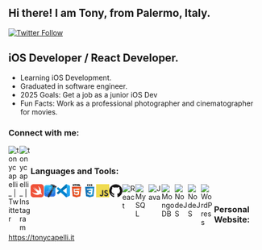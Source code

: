 ## Hi there! I am Tony, from Palermo, Italy.  


[![Twitter Follow](https://img.shields.io/twitter/follow/tonycapelli_?color=1DA1F2&logo=twitter&style=for-the-badge)](https://twitter.com/intent/follow?original_referer=https%3A%2F%2Fgithub.com%2Ftonycapelli_&screen_name=tonycapelli_)

## iOS Developer / React Developer. 

- Learning iOS Development. 
- Graduated in software engineer.
- 2025 Goals: Get a job as a junior iOS Dev
- Fun Facts: Work as a professional photographer and cinematographer for movies. 

### Connect with me:

[<img align="left" alt="tonycapelli_ | Twitter" width="22px" src="https://cdn2.iconfinder.com/data/icons/social-media-2285/512/1_Twitter_colored_svg-1024.png" />][twitter]
[<img align="left" alt="tonycapelli_ | Instagram" width="22px" src="https://cdn2.iconfinder.com/data/icons/social-icons-33/128/Instagram-1024.png" />][instagram]


<br />


### Languages and Tools:

<img align="left" alt="Swift" width="26px" src="https://raw.githubusercontent.com/github/explore/80688e429a7d4ef2fca1e82350fe8e3517d3494d/topics/swift/swift.png" />
<img align="left" alt="Xcode" width="26px" src="https://raw.githubusercontent.com/github/explore/80688e429a7d4ef2fca1e82350fe8e3517d3494d/topics/xcode/xcode.png" />
<img align="left" alt="Visual Studio Code" width="26px" src="https://raw.githubusercontent.com/github/explore/80688e429a7d4ef2fca1e82350fe8e3517d3494d/topics/visual-studio-code/visual-studio-code.png" />
<img align="left" alt="HTML5" width="26px" src="https://raw.githubusercontent.com/github/explore/80688e429a7d4ef2fca1e82350fe8e3517d3494d/topics/html/html.png" />
<img align="left" alt="CSS3" width="26px" src="https://raw.githubusercontent.com/github/explore/80688e429a7d4ef2fca1e82350fe8e3517d3494d/topics/css/css.png" />
<img align="left" alt="JavaScript" width="26px" src="https://raw.githubusercontent.com/github/explore/80688e429a7d4ef2fca1e82350fe8e3517d3494d/topics/javascript/javascript.png" >
<img align="left" alt="GitHub" width="26px" src="https://raw.githubusercontent.com/github/explore/78df643247d429f6cc873026c0622819ad797942/topics/github/github.png" />
<img align="left" alt="React" width="26px"
src="https://cdn0.iconfinder.com/data/icons/logos-brands-in-colors/128/react-1024.png" />
<img align="left" alt="MySQL" width="26px"
src="https://cdn4.iconfinder.com/data/icons/logos-3/181/MySQL-1024.png" />
<img align="left" alt="Java" width="26px"
src="https://cdn4.iconfinder.com/data/icons/logos-and-brands/512/181_Java_logo_logos-1024.png" />
<img align="left" alt="MongoDB" width="26px"
src="https://cdn4.iconfinder.com/data/icons/logos-3/512/mongodb-2-1024.png" />
<img align="left" alt="NodeJS" width="26px"
src="https://cdn4.iconfinder.com/data/icons/logos-3/456/nodejs-new-pantone-black-1024.png" />
<img align="left" alt="NodeJS" width="26px"
src="https://cdn3.iconfinder.com/data/icons/teenyicons-solid-vol-2/15/nextjs-1024.png" />
<img align="left" alt="WordPress" width="26px"
src="https://cdn1.iconfinder.com/data/icons/logotypes/32/wordpress-512.png" />




</details>
<br/>

### Personal Website:
https://tonycapelli.it

[twitter]: https://twitter.com/tonycapelli_
[instagram]: https://www.instagram.com/tonycapelli_/

<br/>


